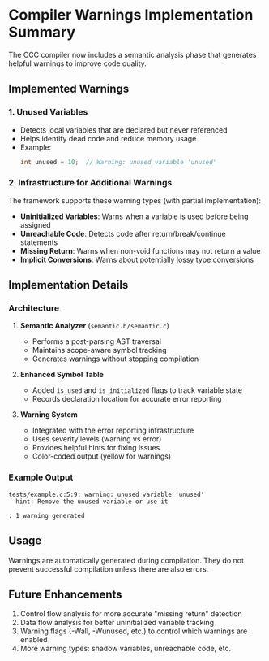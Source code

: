 # Compiler Warnings Implementation Summary

The CCC compiler now includes a semantic analysis phase that generates helpful warnings to improve code quality.

## Implemented Warnings

### 1. Unused Variables
- Detects local variables that are declared but never referenced
- Helps identify dead code and reduce memory usage
- Example:
  ```c
  int unused = 10;  // Warning: unused variable 'unused'
  ```

### 2. Infrastructure for Additional Warnings
The framework supports these warning types (with partial implementation):
- **Uninitialized Variables**: Warns when a variable is used before being assigned
- **Unreachable Code**: Detects code after return/break/continue statements  
- **Missing Return**: Warns when non-void functions may not return a value
- **Implicit Conversions**: Warns about potentially lossy type conversions

## Implementation Details

### Architecture
1. **Semantic Analyzer** (`semantic.h/semantic.c`)
   - Performs a post-parsing AST traversal
   - Maintains scope-aware symbol tracking
   - Generates warnings without stopping compilation

2. **Enhanced Symbol Table**
   - Added `is_used` and `is_initialized` flags to track variable state
   - Records declaration location for accurate error reporting

3. **Warning System**
   - Integrated with the error reporting infrastructure
   - Uses severity levels (warning vs error)
   - Provides helpful hints for fixing issues
   - Color-coded output (yellow for warnings)

### Example Output
```
tests/example.c:5:9: warning: unused variable 'unused'
  hint: Remove the unused variable or use it

: 1 warning generated
```

## Usage
Warnings are automatically generated during compilation. They do not prevent successful compilation unless there are also errors.

## Future Enhancements
1. Control flow analysis for more accurate "missing return" detection
2. Data flow analysis for better uninitialized variable tracking
3. Warning flags (-Wall, -Wunused, etc.) to control which warnings are enabled
4. More warning types: shadow variables, unreachable code, etc.
